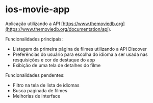 # ios-movie-app

Aplicação utilizando a API [https://www.themoviedb.org](https://www.themoviedb.org/documentation/api).

Funcionalidades principais:
- Listagem da primeira página de filmes utilizando a API Discover
- Preferências do usuário para escolha do idioma a ser usada nas resquisições e cor de destaque do app
- Exibição de uma tela de detalhes do filme

Funcionalidades pendentes:
- Filtro na tela de lista de idiomas
- Busca paginada de filmes
- Melhorias de interface
